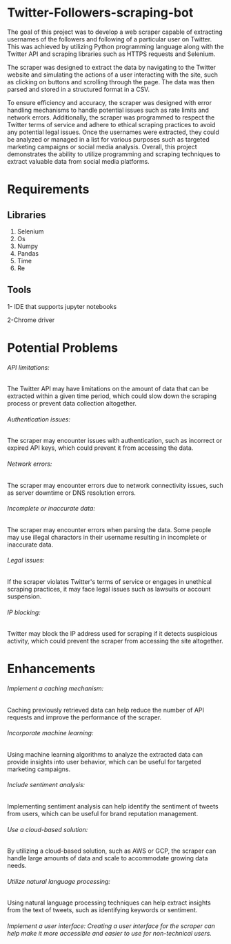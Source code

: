 # Twitter-Followers-scraping-bot
The goal of this project was to develop a web scraper capable of extracting usernames of the followers and following of a particular user on Twitter. This was achieved by utilizing Python programming language along with the Twitter API and scraping libraries such as HTTPS requests and Selenium.

The scraper was designed to extract the data by navigating to the Twitter website and simulating the actions of a user interacting with the site, such as clicking on buttons and scrolling through the page. The data was then parsed and stored in a structured format in a CSV.

To ensure efficiency and accuracy, the scraper was designed with error handling mechanisms to handle potential issues such as rate limits and network errors. Additionally, the scraper was programmed to respect the Twitter terms of service and adhere to ethical scraping practices to avoid any potential legal issues.
Once the usernames were extracted, they could be analyzed or managed in a list for various purposes such as targeted marketing campaigns or social media analysis. Overall, this project demonstrates the ability to utilize programming and scraping techniques to extract valuable data from social media platforms.

# Requirements 
## Libraries
1.	Selenium
2.	Os
3.	Numpy
4.	Pandas
5.	Time
6.	Re

## Tools
1- IDE that supports jupyter notebooks

2-Chrome driver

# Potential Problems
###### API limitations: 
The Twitter API may have limitations on the amount of data that can be extracted within a given time period, which could slow down the scraping process or prevent data collection altogether.

###### Authentication issues: 
The scraper may encounter issues with authentication, such as incorrect or expired API keys, which could prevent it from accessing the data.

###### Network errors: 
The scraper may encounter errors due to network connectivity issues, such as server downtime or DNS resolution errors.

###### Incomplete or inaccurate data: 
The scraper may encounter errors when parsing the data. Some people may use illegal charactors in their username resulting in incomplete or inaccurate data.

###### Legal issues: 
If the scraper violates Twitter's terms of service or engages in unethical scraping practices, it may face legal issues such as lawsuits or account suspension.

###### IP blocking: 
Twitter may block the IP address used for scraping if it detects suspicious activity, which could prevent the scraper from accessing the site altogether.

# Enhancements
###### Implement a caching mechanism: 
Caching previously retrieved data can help reduce the number of API requests and improve the performance of the scraper.

###### Incorporate machine learning:
Using machine learning algorithms to analyze the extracted data can provide insights into user behavior, which can be useful for targeted marketing campaigns.

###### Include sentiment analysis: 
Implementing sentiment analysis can help identify the sentiment of tweets from users, which can be useful for brand reputation management.

###### Use a cloud-based solution: 
By utilizing a cloud-based solution, such as AWS or GCP, the scraper can handle large amounts of data and scale to accommodate growing data needs.

###### Utilize natural language processing: 
Using natural language processing techniques can help extract insights from the text of tweets, such as identifying keywords or sentiment.

###### Implement a user interface: Creating a user interface for the scraper can help make it more accessible and easier to use for non-technical users.
